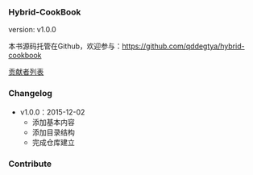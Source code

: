### Hybrid-CookBook

version: v1.0.0

本书源码托管在Github，欢迎参与：https://github.com/qddegtya/hybrid-cookbook

[贡献者列表](https://github.com/qddegtya/hybrid-cookbook/graphs/contributors)


### Changelog

* v1.0.0：2015-12-02
  * 添加基本内容
  * 添加目录结构
  * 完成仓库建立

### Contribute

```

```




